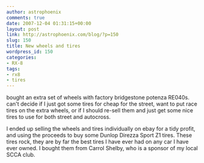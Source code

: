 ```yaml
---
author: astrophoenix
comments: true
date: 2007-12-04 01:31:15+00:00
layout: post
link: http://astrophoenix.com/blog/?p=150
slug: 150
title: New wheels and tires
wordpress_id: 150
categories:
- RX-8
tags:
- rx8
- tires
---
```


bought an extra set of wheels with factory bridgestone potenza RE040s. can't
decide if I just got some tires for cheap for the street, want to put race
tires on the extra wheels, or if I should re-sell them and just get some nice
tires to use for both street and autocross. 



I ended up selling the wheels and tires individually on ebay for a tidy profit,
and using the proceeds to buy some Dunlop Direzza Sport Z1 tires. These tires
rock, they are by far the best tires I have ever had on any car I have ever
owned. I bought them from Carrol Shelby, who is a sponsor of my local SCCA
club.
